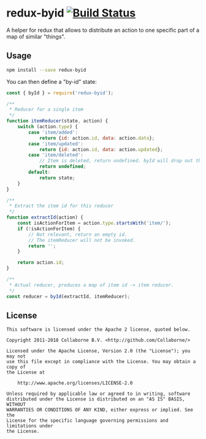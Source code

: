 # redux-byid [![Build Status](https://travis-ci.org/Collaborne/redux-byid.svg?branch=master)](https://travis-ci.org/Collaborne/redux-byid)

A helper for redux that allows to distribute an action to one specific part of a map of similar "things".

## Usage

```sh
npm install --save redux-byid
```

You can then define a "by-id" state:
```js
const { byId } = require('redux-byid');

/**
 * Reducer for a single item
 */
function itemReducer(state, action) {
    switch (action.type) {
        case 'item/added':
            return {id: action.id, data: action.data};
        case 'item/updated':
            return {id: action.id, data: action.updated};
        case 'item/deleted':
            // Item is deleted, return undefined. byId will drop out the state.
            return undefined;
        default:
            return state;
    }
}

/**
 * Extract the item id for this reducer
 */
function extractId(action) {
    const isActionForItem = action.type.startsWith('item/');
    if (!isActionForItem) {
        // Not relevant, return an empty id.
        // The itemReducer will not be invoked.
        return '';
    }

    return action.id;
}

/**
 * Actual reducer, produces a map of item id -> item reducer.
 */
const reducer = byId(extractId, itemReducer);
```

## License

    This software is licensed under the Apache 2 license, quoted below.

    Copyright 2011-2018 Collaborne B.V. <http://github.com/Collaborne/>

    Licensed under the Apache License, Version 2.0 (the "License"); you may not
    use this file except in compliance with the License. You may obtain a copy of
    the License at

        http://www.apache.org/licenses/LICENSE-2.0

    Unless required by applicable law or agreed to in writing, software
    distributed under the License is distributed on an "AS IS" BASIS, WITHOUT
    WARRANTIES OR CONDITIONS OF ANY KIND, either express or implied. See the
    License for the specific language governing permissions and limitations under
    the License.
